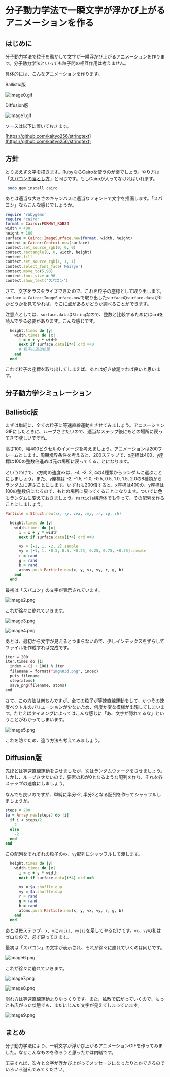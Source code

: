 # 分子動力学法で一瞬文字が浮かび上がるアニメーションを作る

## はじめに

分子動力学法で粒子を動かして文字が一瞬浮かび上がるアニメーションを作ります。分子動力学法といっても粒子間の相互作用は考えません。

具体的には、こんなアニメーションを作ります。

Ballistic版

![image0.gif](image0.gif)

Diffusion版

![image1.gif](image1.gif)


ソースは以下に置いておきます。

[https://github.com/kaityo256/stringtext](https://github.com/kaityo256/stringtext)

## 方針

とりあえず文字を描きます。RubyならCairoを使うのが楽でしょう。やり方は「[スパコンの落とし方](https://qiita.com/kaityo256/items/5f2a05e07a13d8d067a8)」と同じです。もしCairoが入ってなければいれます。

```sh
 sudo gem install cairo
```

あとは適当な大きさのキャンバスに適当なフォントで文字を描画します。「スパコン」ならこんな感じでしょうか。

```rb
require 'rubygems'
require 'cairo'
format = Cairo::FORMAT_RGB24
width = 400
height = 100
surface = Cairo::ImageSurface.new(format, width, height)
context = Cairo::Context.new(surface)
context.set_source_rgb(0, 0, 0)
context.rectangle(0, 0, width, height)
context.fill
context.set_source_rgb(1, 1, 1)
context.select_font_face('Meiryo')
context.move_to(5,90)
context.font_size = 96 
context.show_text('スパコン')
```


さて、文字をラスタライズできたので、これを粒子の座標として取り出します。`surface = Cairo::ImageSurface.new`で取り出した`surface`の`surface.data`が0かどうかを見てやれば、そこに点があるかどうか調べることができます。

注意点としては、`surface.data`は`String`なので、整数と比較するためには`ord`を読んでやる必要があります。こんな感じです。

```rb
  height.times do |y|
    width.times do |x|
      i = x + y * width
      next if surface.data[i*4].ord ==0
      # 粒子の追加処理
    end
  end
```

これで粒子の座標を取り出してしまえば、あとは好き放題すれば良いと思います。

## 分子動力学シミュレーション

## Ballistic版

まずは単純に、全ての粒子に等速直線運動をさせてみましょう。アニメーションGIFにしたときに、ループさせたいので、適当なステップ後にもとの場所に戻ってきて欲しいですね。

高さ100、幅400ピクセルのイメージを考えましょう。アニメーションは200フレームとします。周期境界条件を考えると、200ステップで、x座標は400、y座標は100の整数倍進めば元の場所に戻ってくることになります。

というわけで、x方向の速度vxは、-4, -2, 2, 4の4種類からランダムに選ぶことにしましょう。また、y座標は -2, -1.5, -1.0, -0.5, 0.5, 1.0, 1.5, 2.0の8種類からランダムに選ぶことにします。いずれも200倍すると、x座標は400の、y座標は100の整数倍になるので、もとの場所に戻ってくることになります。ついでに色もランダムに変えておきましょう。`Particle`構造体でも作って、その配列を作ることにしましょう。

```rb
Particle = Struct.new(:x, :y, :vx, :vy, :r, :g, :b)
```

```rb
  height.times do |y|
    width.times do |x|
      i = x + y * width
      next if surface.data[i*4].ord ==0

      vx = [-1, 1, -2, 2].sample
      vy = [-1, 1, -0.5, 0.5, -0.25, 0.25, 0.75, -0.75].sample
      r = rand
      g = rand
      b = rand
      atoms.push Particle.new(x, y, vx, vy, r, g, b)
    end
  end
```

最初は「スパコン」の文字が表示されています。

![image2.png](image2.png)

これが徐々に崩れていきます。

![image3.png](image3.png)

![image4.png](image4.png)


あとは、最初から文字が見えるとつまらないので、少しインデックスをずらしてファイルを作成すれば完成です。

```sh
iter = 200
iter.times do |i|
  index = (i + 108) % iter
  filename = format("img%03d.png", index)
  puts filename
  step(atoms)
  save_png(filename, atoms)
end
```

さて、この方法は楽ちんですが、全ての粒子が等速直線運動をして、かつその速度ベクトルのバリエーションが少ないため、何度か変な模様が出現してしまいます。たとえばタイミングによってはこんな感じに「あ、文字が隠れてるな」ということがわかってしまいます。

![image5.png](image5.png)


これを防ぐため、違う方法も考えてみましょう。

## Diffusion版

先ほどは等速直線運動をさせましたが、次はランダムウォークをさせましょう。しかし、ループさせたいので、要素の和が0となるような配列を作り、それを各ステップの速度にしましょう。

なんでも良いのですが、単純に半分-2, 半分2となる配列を作ってシャッフルしましょうか。

```rb
steps = 200
$a = Array.new(steps) do |i|
  if i < steps/2
    2
  else
    -2
  end
end
```

この配列をそれぞれの粒子の`vx`、`vy`配列にシャッフルして渡します。

```rb
  height.times do |y|
    width.times do |x|
      i = x + y * width
      next if surface.data[i*4].ord ==0

      vx = $a.shuffle.dup
      vy = $a.shuffle.dup
      r = rand
      g = rand
      b = rand
      atoms.push Particle.new(x, y, vx, vy, r, g, b)
    end
  end
```

あとは毎ステップ、`x, y`に`vx[i], vy[i]`を足してやるだけです。`vx`、`vy`の和はゼロなので、必ず戻ってきます。

最初は「スパコン」の文字が表示され、それが徐々に崩れていくのは同じです。

![image6.png](image6.png)

これが徐々に崩れていきます。

![image7.png](image7.png)

![image8.png](image8.png)

崩れ方は等速直線運動よりゆっくりです。また、拡散で広がっていくので、もっとも広がった状態でも、まだにじんだ文字が見えてしまっています。

![image9.png](image9.png)

## まとめ

分子動力学法により、一瞬文字が浮かび上がるアニメーションGIFを作ってみました。なぜこんなものを作ろうと思ったかは内緒です。

工夫すれば、次々と文字が浮かび上がってメッセージになったりとかできるのでいろいろ遊んでみてください。
